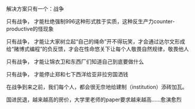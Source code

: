 解决方案只有一个：战争

只有战争，
才能杜绝强制996这种形式胜于实质，这种反生产力counter-productive的怪现象

只有战争，
才能让大家树立起“自己的绳命”开不得玩笑，才会通过达尔文形成给“赌博式编程”的负反馈，才会在性命悠关下让每个人敬畏自然规律，敬畏他人

只有战争，
才能让锦衣卫和东西厂们知道自己到底要做什么

只有战争，
才能停止郑和七下西洋给亚非拉穷国洒钱

在战争到来之前，我们每个人，都会很无奈地给建制（institution）添砖加瓦。


国进民退，越来越高的房价，大学里老师的paper要求越来越高……愈演愈烈


